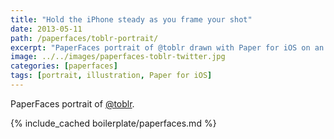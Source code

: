 ```yaml
---
title: "Hold the iPhone steady as you frame your shot"
date: 2013-05-11
path: /paperfaces/toblr-portrait/
excerpt: "PaperFaces portrait of @toblr drawn with Paper for iOS on an iPad."
image: ../../images/paperfaces-toblr-twitter.jpg
categories: [paperfaces]
tags: [portrait, illustration, Paper for iOS]
---
```


PaperFaces portrait of [@toblr](https://twitter.com/toblr).

{% include_cached boilerplate/paperfaces.md %}
